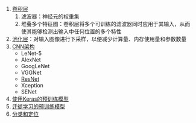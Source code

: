 1. [卷积层](convolutional_layers.ipynb)
    1. 滤波器：神经元的权重集
    2. 堆叠多个特征图：卷积层将多个可训练的滤波器同时应用于其输入，从而使其能够检测出输入中任何位置的多个特性
2. [池化层](pooling_layers.ipynb)：对输入图像进行下采样，以便减少计算量、内存使用量和参数数量
3. [CNN架构](cnn.py)
    - LeNet-5
    - AlexNet
    - GoogLeNet
    - VGGNet
    - [ResNet](ResNet-34.py)
    - Xception
    - SENet
4. [使用Keras的预训练模型](pretrained_model.ipynb)
5. [迁徙学习的预训练模型](transfer_learning.py)
6. [分类和定位](localization.py)